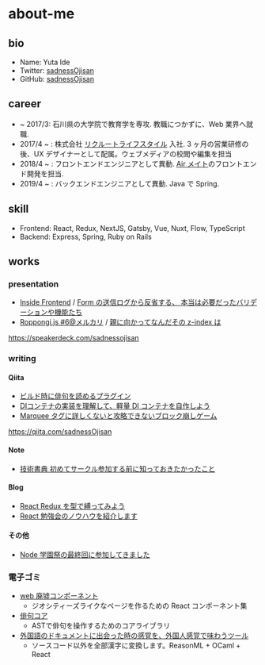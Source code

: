 # about-me

## bio

- Name: Yuta Ide
- Twitter: [sadnessOjisan](https://twitter.com/sadnessOjisan)
- GitHub: [sadnessOjisan](https://github.com/sadnessOjisan)

## career

- ~ 2017/3: 石川県の大学院で教育学を専攻. 教職につかずに、Web 業界へ就職.
- 2017/4 ~ : 株式会社 [リクルートライフスタイル](https://www.recruit-lifestyle.co.jp/) 入社. 3 ヶ月の営業研修の後、UX デザイナーとして配属。ウェブメディアの校閲や編集を担当
- 2018/4 ~ : フロントエンドエンジニアとして異動. [Air メイト](https://airregi.jp/mate/)のフロントエンド開発を担当.
- 2019/4 ~ : バックエンドエンジニアとして異動. Java で Spring.

## skill

- Frontend: React, Redux, NextJS, Gatsby, Vue, Nuxt, Flow, TypeScript
- Backend: Express, Spring, Ruby on Rails

## works

### presentation

-  [Inside Frontend](http://inside-frontend.com) / [Form の送信ログから反省する、 本当は必要だったバリデーションや機能たち](https://speakerdeck.com/sadnessojisan/formfalsesong-xin-rogukarafan-sheng-suru-ben-dang-habi-yao-datutabaridesiyonyaji-neng-tati) 
- [Roppongi.js #6@メルカリ](https://roppongi-js.connpass.com/event/98983/) / [親に向かってなんだその z-index は](https://speakerdeck.com/sadnessojisan/qin-nixiang-katutenandasofalsez-indexha)

https://speakerdeck.com/sadnessojisan

### writing

#### Qiita

- [ビルド時に俳句を読めるプラグイン](https://qiita.com/sadnessOjisan/items/98619eaaef1da8d6545a)
- [DIコンテナの実装を理解して、軽量 DI コンテナを自作しよう](https://qiita.com/sadnessOjisan/items/d05e35e34d2d1fb7e844)
- [Marquee タグに詳しくないと攻略できないブロック崩しゲーム](https://qiita.com/sadnessOjisan/items/51bb949466fdd065a5a6)

https://qiita.com/sadnessOjisan

#### Note

- [技術書典 初めてサークル参加する前に知っておきたかったこと](https://note.mu/sadness_ojisan/n/n68914ac1d5ee)

#### Blog

- [React Redux を型で縛ってみよう](https://engineer.recruit-lifestyle.co.jp/techblog/2019-01-31-how-to-bind-react-with-Flow/)
- [React 勉強会のノウハウを紹介します](https://engineer.recruit-lifestyle.co.jp/techblog/2019-01-17-react-training/)

#### その他
- [Node 学園祭の最終回に参加してきました](https://gihyo.jp/news/report/2018/12/0601)

### 電子ゴミ

- [web 廃墟コンポーネント](https://github.com/sadnessOjisan/re-geo)
  - ジオシティーズライクなページを作るための React コンポーネント集
- [俳句コア](https://github.com/sadnessOjisan/haiku-core)
  - ASTで俳句を操作するためのコアライブラリ
- [外国語のドキュメントに出会った時の感覚を、外国人感覚で味わうツール](https://exoticism.netlify.com)
  - ソースコード以外を全部漢字に変換します。ReasonML + OCaml + React


